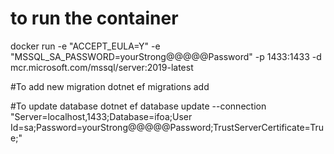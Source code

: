 ﻿# to run the container
docker run -e "ACCEPT_EULA=Y" -e "MSSQL_SA_PASSWORD=yourStrong@@@@@Password" -p 1433:1433 -d mcr.microsoft.com/mssql/server:2019-latest

#To add new migration
dotnet ef migrations add <MIGRAZIONE NAME>

#To update database
dotnet ef database update --connection "Server=localhost,1433;Database=ifoa;User Id=sa;Password=yourStrong@@@@@Password;TrustServerCertificate=True;" 